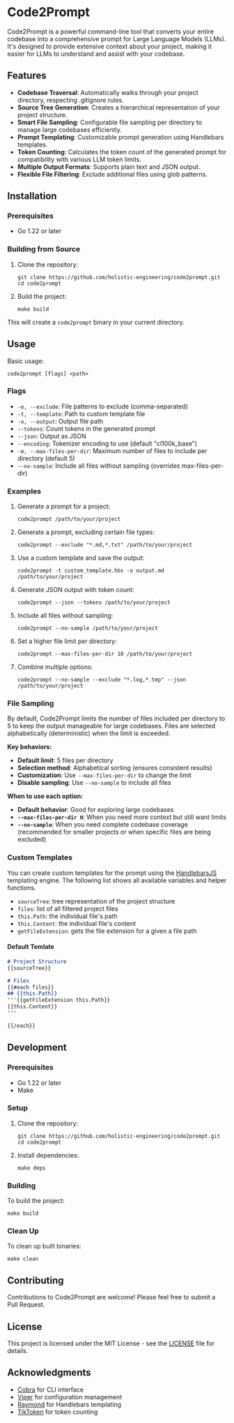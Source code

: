 # Code2Prompt

Code2Prompt is a powerful command-line tool that converts your entire codebase into a comprehensive prompt for Large Language Models (LLMs). It's designed to provide extensive context about your project, making it easier for LLMs to understand and assist with your codebase.

## Features

- **Codebase Traversal**: Automatically walks through your project directory, respecting .gitignore rules.
- **Source Tree Generation**: Creates a hierarchical representation of your project structure.
- **Smart File Sampling**: Configurable file sampling per directory to manage large codebases efficiently.
- **Prompt Templating**: Customizable prompt generation using Handlebars templates.
- **Token Counting**: Calculates the token count of the generated prompt for compatibility with various LLM token limits.
- **Multiple Output Formats**: Supports plain text and JSON output.
- **Flexible File Filtering**: Exclude additional files using glob patterns.

## Installation

### Prerequisites

- Go 1.22 or later

### Building from Source

1. Clone the repository:
   ```
   git clone https://github.com/holistic-engineering/code2prompt.git
   cd code2prompt
   ```

2. Build the project:
   ```
   make build
   ```

This will create a `code2prompt` binary in your current directory.

## Usage

Basic usage:

```
code2prompt [flags] <path>
```

### Flags

- `-e, --exclude`: File patterns to exclude (comma-separated)
- `-t, --template`: Path to custom template file
- `-o, --output`: Output file path
- `--tokens`: Count tokens in the generated prompt
- `--json`: Output as JSON
- `--encoding`: Tokenizer encoding to use (default "cl100k_base")
- `-m, --max-files-per-dir`: Maximum number of files to include per directory (default 5)
- `--no-sample`: Include all files without sampling (overrides max-files-per-dir)

### Examples

1. Generate a prompt for a project:
   ```
   code2prompt /path/to/your/project
   ```

2. Generate a prompt, excluding certain file types:
   ```
   code2prompt --exclude "*.md,*.txt" /path/to/your/project
   ```

3. Use a custom template and save the output:
   ```
   code2prompt -t custom_template.hbs -o output.md /path/to/your/project
   ```

4. Generate JSON output with token count:
   ```
   code2prompt --json --tokens /path/to/your/project
   ```

5. Include all files without sampling:
   ```
   code2prompt --no-sample /path/to/your/project
   ```

6. Set a higher file limit per directory:
   ```
   code2prompt --max-files-per-dir 10 /path/to/your/project
   ```

7. Combine multiple options:
   ```
   code2prompt --no-sample --exclude "*.log,*.tmp" --json /path/to/your/project
   ```

### File Sampling

By default, Code2Prompt limits the number of files included per directory to 5 to keep the output manageable for large codebases. Files are selected alphabetically (deterministic) when the limit is exceeded.

**Key behaviors:**
- **Default limit**: 5 files per directory
- **Selection method**: Alphabetical sorting (ensures consistent results)
- **Customization**: Use `--max-files-per-dir` to change the limit
- **Disable sampling**: Use `--no-sample` to include all files

**When to use each option:**
- **Default behavior**: Good for exploring large codebases
- **`--max-files-per-dir N`**: When you need more context but still want limits
- **`--no-sample`**: When you need complete codebase coverage (recommended for smaller projects or when specific files are being excluded)

### Custom Templates

You can create custom templates for the prompt using the [HandlebarsJS](https://handlebarsjs.com/) templating engine. The following list shows all available variables and helper functions. 

- `sourceTree`: tree representation of the project structure
- `files`: list of all filtered project files 
- `this.Path`: the individual file's path
- `this.Content`: the individual file's content
- `getFileExtension`: gets the file extension for a given a file path

#### Default Temlate

```Markdown
# Project Structure
{{sourceTree}}

# Files
{{#each files}}
## {{this.Path}}
'''{{getFileExtension this.Path}}
{{this.Content}}
'''

{{/each}}
```

## Development

### Prerequisites

- Go 1.22 or later
- Make

### Setup

1. Clone the repository:
   ```
   git clone https://github.com/holistic-engineering/code2prompt.git
   cd code2prompt
   ```

2. Install dependencies:
   ```
   make deps
   ```

### Building

To build the project:

```
make build
```

### Clean Up

To clean up built binaries:

```
make clean
```

## Contributing

Contributions to Code2Prompt are welcome! Please feel free to submit a Pull Request.

## License

This project is licensed under the MIT License - see the [LICENSE](LICENSE) file for details.

## Acknowledgments

- [Cobra](https://github.com/spf13/cobra) for CLI interface
- [Viper](https://github.com/spf13/viper) for configuration management
- [Raymond](https://github.com/aymerick/raymond) for Handlebars templating
- [TikToken](https://github.com/tiktoken-go/tokenizer) for token counting